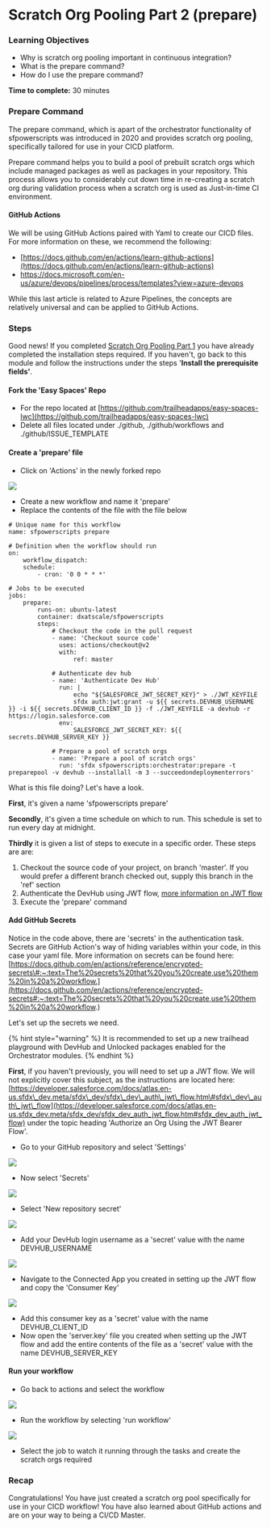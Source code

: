 # Scratch Org Pooling Part 2 \(prepare\)

### **Learning Objectives**

* Why is scratch org pooling important in continuous integration? 
* What is the prepare command? 
* How do I use the prepare command? 

**Time to complete:** 30 minutes

### Prepare Command

The prepare command, which is apart of the orchestrator functionality of sfpowerscripts was introduced in 2020 and provides scratch org pooling, specifically tailored for use in your CICD platform. 

Prepare command helps you to build a pool of prebuilt scratch orgs which include managed packages as well as packages in your repository. This process allows you to considerably cut down time in re-creating a scratch org during validation process when a scratch org is used as Just-in-time CI environment.

#### GitHub Actions 

We will be using GitHub Actions paired with Yaml to create our CICD files. For more information on these, we recommend the following: 

* [https://docs.github.com/en/actions/learn-github-actions](https://docs.github.com/en/actions/learn-github-actions) 
* [https://docs.microsoft.com/en-us/azure/devops/pipelines/process/templates?view=azure-devops ](https://docs.microsoft.com/en-us/azure/devops/pipelines/yaml-schema?view=azure-devops&tabs=schema%2Cparameter-schema)

While this last article is related to Azure Pipelines, the concepts are relatively universal and can be applied to GitHub Actions. 

### Steps

Good news! If you completed [Scratch Org Pooling Part 1](scratch-org-pooling.md) you have already completed the installation steps required. If you haven't, go back to this module and follow the instructions under the steps '**Install the prerequisite fields'**. 

#### Fork the 'Easy Spaces' Repo 

* For the repo located at [https://github.com/trailheadapps/easy-spaces-lwc](https://github.com/trailheadapps/easy-spaces-lwc)
* Delete all files located under ./github, ./github/workflows and ./github/ISSUE\_TEMPLATE 

#### Create a 'prepare' file 

* Click on 'Actions' in the newly forked repo

![](../.gitbook/assets/image%20%2843%29.png)

* Create a new workflow and name it 'prepare'
* Replace the contents of the file with the file below 

```text
# Unique name for this workflow
name: sfpowerscripts prepare

# Definition when the workflow should run
on:
    workflow_dispatch:
    schedule:
        - cron: '0 0 * * *'

# Jobs to be executed
jobs:
    prepare:
        runs-on: ubuntu-latest
        container: dxatscale/sfpowerscripts
        steps:
            # Checkout the code in the pull request
            - name: 'Checkout source code'
              uses: actions/checkout@v2
              with:
                  ref: master

            # Authenticate dev hub
            - name: 'Authenticate Dev Hub'
              run: |
                  echo "${SALESFORCE_JWT_SECRET_KEY}" > ./JWT_KEYFILE
                  sfdx auth:jwt:grant -u ${{ secrets.DEVHUB_USERNAME }} -i ${{ secrets.DEVHUB_CLIENT_ID }} -f ./JWT_KEYFILE -a devhub -r https://login.salesforce.com
              env:
                  SALESFORCE_JWT_SECRET_KEY: ${{ secrets.DEVHUB_SERVER_KEY }}

            # Prepare a pool of scratch orgs
            - name: 'Prepare a pool of scratch orgs'
              run: 'sfdx sfpowerscripts:orchestrator:prepare -t preparepool -v devhub --installall -m 3 --succeedondeploymenterrors' 
```

What is this file doing? Let's have a look. 

**First**, it's given a name 'sfpowerscripts prepare' 

**Secondly**, it's given a time schedule on which to run. This schedule is set to run every day at midnight. 

**Thirdly** it is given a list of steps to execute in a specific order. These steps are are: 

1. Checkout the source code of your project, on branch 'master'. If you would prefer a different branch checked out, supply this branch in the 'ref' section
2. Authenticate the DevHub using JWT flow, [more information on JWT flow](https://developer.salesforce.com/docs/atlas.en-us.sfdx_dev.meta/sfdx_dev/sfdx_dev_auth_jwt_flow.htm%20)
3. Execute the 'prepare' command 

#### Add GitHub Secrets 

Notice in the code above, there are 'secrets' in the authentication task. Secrets are GitHub Action's way of hiding variables within your code, in this case your yaml file. More information on secrets can be found here: [https://docs.github.com/en/actions/reference/encrypted-secrets\#:~:text=The%20secrets%20that%20you%20create,use%20them%20in%20a%20workflow.](https://docs.github.com/en/actions/reference/encrypted-secrets#:~:text=The%20secrets%20that%20you%20create,use%20them%20in%20a%20workflow.)

Let's set up the secrets we need.

{% hint style="warning" %}
It is recommended to set up a new trailhead playground with DevHub and Unlocked packages enabled for the Orchestrator modules. 
{% endhint %}

**First**, if you haven't previously, you will need to set up a JWT flow. We will not explicitly cover this subject, as the instructions are located here: [https://developer.salesforce.com/docs/atlas.en-us.sfdx\_dev.meta/sfdx\_dev/sfdx\_dev\_auth\_jwt\_flow.htm\#sfdx\_dev\_auth\_jwt\_flow](https://developer.salesforce.com/docs/atlas.en-us.sfdx_dev.meta/sfdx_dev/sfdx_dev_auth_jwt_flow.htm#sfdx_dev_auth_jwt_flow) under the topic heading 'Authorize an Org Using the JWT Bearer Flow'. 

* Go to your GitHub repository and select 'Settings' 

![](../.gitbook/assets/image%20%2836%29.png)

* Now select 'Secrets' 

![](../.gitbook/assets/image%20%2831%29.png)

* Select 'New repository secret' 

![](../.gitbook/assets/image%20%2834%29.png)

* Add your DevHub login username as a 'secret' value with the name DEVHUB\_USERNAME

![](../.gitbook/assets/image%20%2832%29.png)

* Navigate to the Connected App you created in setting up the JWT flow and copy the 'Consumer Key'

![](../.gitbook/assets/image%20%2840%29.png)

* Add this consumer key as a 'secret' value with the name DEVHUB\_CLIENT\_ID
* Now open the 'server.key' file you created when setting up the JWT flow and add the entire contents of the file as a 'secret' value with the name DEVHUB\_SERVER\_KEY 

#### Run your workflow

* Go back to actions and select the workflow 

![](../.gitbook/assets/image%20%2841%29.png)

* Run the workflow by selecting 'run workflow' 

![](../.gitbook/assets/image%20%2842%29.png)

* Select the job to watch it running through the tasks and create the scratch orgs required

### Recap

Congratulations! You have just created a scratch org pool specifically for use in your CICD workflow! You have also learned about GitHub actions and are on your way to being a CI/CD Master. 

